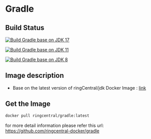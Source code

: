 
# Gradle

## Build Status

[![Build Gradle base on JDK 17](https://github.com/ringcentral-docker/gradle/actions/workflows/gradle-base-on-jdk17.yml/badge.svg)](https://github.com/ringcentral-docker/gradle/actions/workflows/gradle-base-on-jdk17.yml)

[![Build Gradle base on JDK 11](https://github.com/ringcentral-docker/gradle/actions/workflows/gradle-base-on-jdk11.yml/badge.svg)](https://github.com/ringcentral-docker/gradle/actions/workflows/gradle-base-on-jdk11.yml)

[![Build Gradle base on JDK 8](https://github.com/ringcentral-docker/gradle/actions/workflows/gradle-base-on-jdk8.yml/badge.svg)](https://github.com/ringcentral-docker/gradle/actions/workflows/gradle-base-on-jdk8.yml)

## Image description

* Base on the latest version of ringCentral/jdk Docker Image : [link](https://hub.docker.com/r/ringcentral/jdk/)

## Get the Image

```bash
docker pull ringcentral/gradle:latest
```

for more detail information please refer this url:
<https://github.com/ringcentral-docker/gradle>